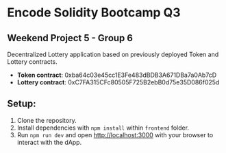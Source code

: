 
# Encode Solidity Bootcamp Q3
## Weekend Project 5 - Group 6

Decentralized Lottery application based on previously deployed Token and Lottery contracts.

- **Token contract**: 0xba64c03e45cc1E3Fe483dBDB3A671DBa7a0Ab7cD
- **Lottery contract**: 0xC7FA315CFc80505F725B2ebB0d75e35D086f025d

## Setup:
1. Clone the repository.
2. Install dependencies with `npm install` within `frontend` folder.
3. Run `npm run dev` and open [http://localhost:3000](http://localhost:3000) with your browser to interact with the dApp.
